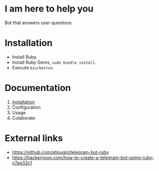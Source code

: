 
# I am here to help you

Bot that answers user questions.

# Installation

* Install Ruby.
* Install Ruby Gems, `sudo bundle install`.
* Execute `bin/botrun`.

# Documentation

1. [Installation](docs/installation.md)
1. Configuration
1. Usage
1. Colaborate

# External links

* https://github.com/atipugin/telegram-bot-ruby
* https://hackernoon.com/how-to-create-a-telegram-bot-using-ruby-n7ag32c1
